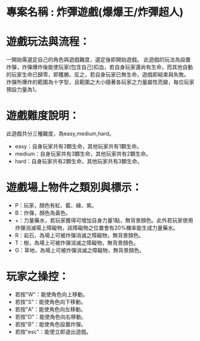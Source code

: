 # 專案名稱 : 炸彈遊戲(爆爆王/炸彈超人)

# 遊戲玩法與流程：  
一開始需選定自己的角色與遊戲難度，選定後即開始遊戲。
此遊戲的玩法為設置炸彈，炸彈爆炸後能使玩家(包含自己)扣血，若自身玩家還尚有生命，而其他自動的玩家生命已歸零，即獲勝。反之，若自身玩家已無生命，遊戲即結束與失敗。
炸彈所爆炸的範圍為十字型，且範圍之大小隨著各玩家之力量屬性而變，每位玩家預設力量為1。

# 遊戲難度說明：  
此遊戲共分三種難度，為easy,medium,hard。  
- easy：自身玩家共有3顆生命，其他玩家共有1顆生命。
- medium：自身玩家共有3顆生命，其他玩家共有2顆生命。
- hard：自身玩家共有2顆生命，其他玩家共有3顆生命。

# 遊戲場上物件之類別與標示：  
- P：玩家，顏色有紅、藍、綠、紫。
- B：炸彈，顏色為黃色。
- +：力量藥水，若玩家獲得可增加自身力量1點，無背景顏色。此外若玩家使用炸彈消滅場上障礙物，該障礙物之位置會有20%機率能生成力量藥水。
- R：岩石，為場上可被炸彈消滅之障礙物，無背景顏色。
- T：樹，為場上可被炸彈消滅之障礙物，無背景顏色。
- G：草地，為場上可被炸彈消滅之障礙物，無背景顏色。

# 玩家之操控：  
- 若按"W"：能使角色向上移動。
- 若按"S"：能使角色向下移動。
- 若按"A"：能使角色向左移動。
- 若按"D"：能使角色向右移動。
- 若按"B"：能使角色設置炸彈。
- 若按"esc"：能使立即退出遊戲。
